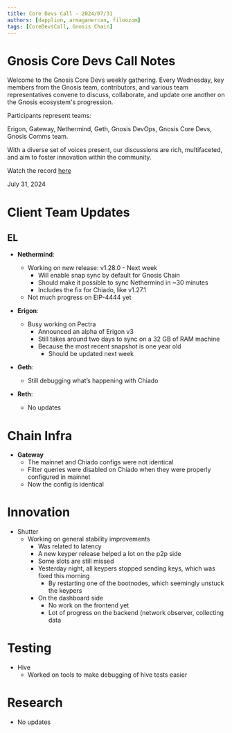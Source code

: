 ```yaml
---
title: Core Devs Call - 2024/07/31
authors: [dapplion, armaganercan, filoozom]
tags: [CoreDevsCall, Gnosis Chain]
---
```


# Gnosis Core Devs Call Notes

Welcome to the Gnosis Core Devs weekly gathering. Every Wednesday, key members from the Gnosis team, contributors, and various team representatives convene to discuss, collaborate, and update one another on the Gnosis ecosystem's progression.

Participants represent teams:

Erigon, Gateway, Nethermind, Geth, Gnosis DevOps, Gnosis Core Devs, Gnosis Comms team.

With a diverse set of voices present, our discussions are rich, multifaceted, and aim to foster innovation within the community.

Watch the record [here](https://youtu.be/0v1wraXESIs)

July 31, 2024

# Client Team Updates
## EL

* **Nethermind**: 
   * Working on new release: v1.28.0 -  Next week
     * Will enable snap sync by default for Gnosis Chain
     * Should make it possible to sync Nethermind in ~30 minutes
     * Includes the fix for Chiado, like v1.27.1
   * Not much progress on EIP-4444 yet

* **Erigon**: 
  * Busy working on Pectra
    * Announced an alpha of Erigon v3
    * Still takes around two days to sync on a 32 GB of RAM machine
    * Because the most recent snapshot is one year old
        * Should be updated next week

* **Geth**:
    * Still debugging what’s happening with Chiado

* **Reth**: 
  * No updates

# Chain Infra

* **Gateway**
  * The mainnet and Chiado configs were not identical
  * Filter queries were disabled on Chiado when they were properly configured in mainnet
  * Now the config is identical

# Innovation

* Shutter
    * Working on general stability improvements
        * Was related to latency
        * A new keyper release helped a lot on the p2p side
        * Some slots are still missed
        * Yesterday night, all keypers stopped sending keys, which was fixed this morning
          * By restarting one of the bootnodes, which seemingly unstuck the keypers
        * On the dashboard side
            * No work on the frontend yet
            * Lot of progress on the backend (network observer, collecting data


# Testing

* Hive
    * Worked on tools to make debugging of hive tests easier

# Research

* No updates
  

